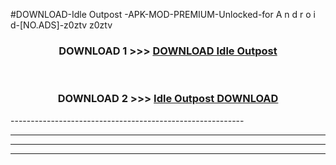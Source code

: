 #DOWNLOAD-Idle Outpost -APK-MOD-PREMIUM-Unlocked-for A n d r o i d-[NO.ADS]-z0ztv z0ztv 



<div align="center">

<h3>DOWNLOAD 1 >>> <a href="https://t.co/FKmqrqFo6t??judul=Idle Outpost ">DOWNLOAD Idle Outpost </a></h3><br>

<h3>DOWNLOAD 2 >>> <a href="https://t.co/FKmqrqFo6t??judul=Idle Outpost ">Idle Outpost  DOWNLOAD </a></h3>

</div>
----------------------------------------------------------

----------------------------------------------------------

----------------------------------------------------------

----------------------------------------------------------



